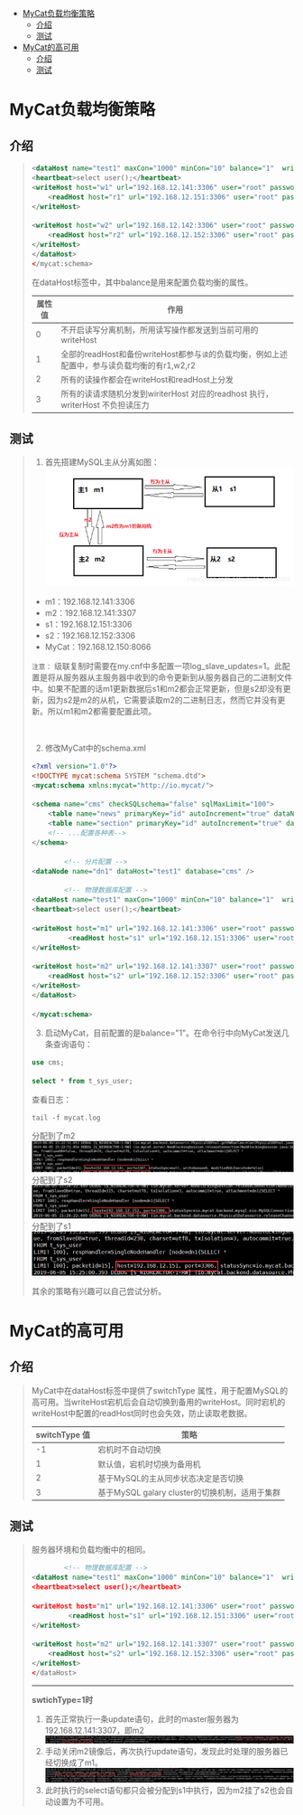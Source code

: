 
* [MyCat负载均衡策略](#mycat%E8%B4%9F%E8%BD%BD%E5%9D%87%E8%A1%A1%E7%AD%96%E7%95%A5)
  * [介绍](#%E4%BB%8B%E7%BB%8D)
  * [测试](#%E6%B5%8B%E8%AF%95)
* [MyCat的高可用](#mycat%E7%9A%84%E9%AB%98%E5%8F%AF%E7%94%A8)
  * [介绍](#%E4%BB%8B%E7%BB%8D-1)
  * [测试](#%E6%B5%8B%E8%AF%95-1)

# MyCat负载均衡策略
## 介绍

> ```xml
> <dataHost name="test1" maxCon="1000" minCon="10" balance="1"  writeType="0" dbType="mysql" dbDriver="native">
> <heartbeat>select user();</heartbeat>
> <writeHost host="w1" url="192.168.12.141:3306" user="root" password="123456">
>     <readHost host="r1" url="192.168.12.151:3306" user="root" password="123456"></readHost>
> </writeHost>
> 
> <writeHost host="w2" url="192.168.12.142:3306" user="root" password="123456">
>     <readHost host="r2" url="192.168.12.152:3306" user="root" password="123456"></readHost>
> </writeHost>
> </dataHost>
> </mycat:schema>
> ```
>
> 在dataHost标签中，其中balance是用来配置负载均衡的属性。
>
> 
>
> | 属性值 | 作用                                                         |
> | ------ | ------------------------------------------------------------ |
> | 0      | 不开启读写分离机制，所用读写操作都发送到当前可用的writeHost  |
> | 1      | 全部的readHost和备份writeHost都参与`读`的负载均衡，例如上述配置中，参与读负载均衡的有r1,w2,r2 |
> | 2      | 所有的读操作都会在writeHost和readHost上分发                  |
> | 3      | 所有的读请求随机分发到wiriterHost 对应的readhost 执行，writerHost 不负担读压力 |

## 测试

> 1. 首先搭建MySQL主从分离如图：
>    ![在这里插入图片描述](https://github.com/Coder999z/Java-Notes/blob/master/img/1/2019060515095339.png)
>
> - m1：192.168.12.141:3306
> - m2：192.168.12.141:3307
> - s1：192.168.12.151:3306
> - s2：192.168.12.152:3306
> - MyCat：192.168.12.150:8066
>
> `注意：` 级联复制时需要在my.cnf中多配置一项log_slave_updates=1。此配置是将从服务器从主服务器中收到的命令更新到从服务器自己的二进制文件中。如果不配置的话m1更新数据后s1和m2都会正常更新，但是s2却没有更新，因为s2是m2的从机，它需要读取m2的二进制日志，然而它并没有更新。所以m1和m2都需要配置此项。
>
> </br>
>
> 2. 修改MyCat中的schema.xml
>
> ```xml
> <?xml version="1.0"?>
> <!DOCTYPE mycat:schema SYSTEM "schema.dtd">
> <mycat:schema xmlns:mycat="http://io.mycat/">
> 
> <schema name="cms" checkSQLschema="false" sqlMaxLimit="100">
>     <table name="news" primaryKey="id" autoIncrement="true" dataNode="dn1"  />
>     <table name="section" primaryKey="id" autoIncrement="true" dataNode="dn1"  />
> 	  <!-- ...配置各种表-->
> </schema>
> 
>         <!-- 分片配置 -->
> <dataNode name="dn1" dataHost="test1" database="cms" />
> 
>         <!-- 物理数据库配置 -->
> <dataHost name="test1" maxCon="1000" minCon="10" balance="1"  writeType="0" dbType="mysql" dbDriver="native">
> <heartbeat>select user();</heartbeat>
> 
> <writeHost host="m1" url="192.168.12.141:3306" user="root" password="123456">
>          <readHost host="s1" url="192.168.12.151:3306" user="root" password="123456"></readHost>
> </writeHost>
> 
> <writeHost host="m2" url="192.168.12.141:3307" user="root" password="123456">
>     <readHost host="s2" url="192.168.12.152:3306" user="root" password="123456"></readHost>
> </writeHost>
> </dataHost>
> 
> </mycat:schema>
> 
> ```
>
> 3. 启动MyCat，目前配置的是balance="1"。在命令行中向MyCat发送几条查询语句：
>
> ```sql
> use cms;
> 
> select * from t_sys_user;
> ```
>
> 查看日志：
>
> ```linux
> tail -f mycat.log
> ```
>
> 分配到了m2
> ![在这里插入图片描述](https://github.com/Coder999z/Java-Notes/blob/master/img/1/20190605152356412.png)分配到了s2
> ![在这里插入图片描述](https://github.com/Coder999z/Java-Notes/blob/master/img/1/20190605152444162.png)分配到了s1
> ![在这里插入图片描述](https://github.com/Coder999z/Java-Notes/blob/master/img/1/2019060515253494.png)
>
> 其余的策略有兴趣可以自己尝试分析。


# MyCat的高可用

## 介绍
> MyCat中在dataHost标签中提供了switchType 属性，用于配置MySQL的高可用。当writeHost宕机后会自动切换到备用的writeHost。同时宕机的writeHost中配置的readHost同时也会失效，防止读取老数据。
>
> | switchType 值 | 策略                                           |
> | ------------- | ---------------------------------------------- |
> | -1            | 宕机时不自动切换                               |
> | 1             | 默认值，宕机时切换为备用机                     |
> | 2             | 基于MySQL的主从同步状态决定是否切换            |
> | 3             | 基于MySQL galary cluster的切换机制，适用于集群 |

## 测试
> 服务器环境和负载均衡中的相同。
>
> ```xml
>         <!-- 物理数据库配置 -->
> <dataHost name="test1" maxCon="1000" minCon="10" balance="1"  writeType="0" dbType="mysql" dbDriver="native" switchType=“1” >
> <heartbeat>select user();</heartbeat>
> 
> <writeHost host="m1" url="192.168.12.141:3306" user="root" password="123456">
>          <readHost host="s1" url="192.168.12.151:3306" user="root" password="123456"></readHost>
> </writeHost>
> 
> <writeHost host="m2" url="192.168.12.141:3307" user="root" password="123456">
>     <readHost host="s2" url="192.168.12.152:3306" user="root" password="123456"></readHost>
> </writeHost>
> </dataHost>
> ```
>
> ------
>
> **swtichType=1时**
>
> 1. 首先正常执行一条update语句，此时的master服务器为192.168.12.141:3307，即m2
>    ![在这里插入图片描述](https://github.com/Coder999z/Java-Notes/blob/master/img/1/20190605160726770.png)
> 2. 手动关闭m2镜像后，再次执行update语句，发现此时处理的服务器已经切换成了m1。
>    ![在这里插入图片描述](https://github.com/Coder999z/Java-Notes/blob/master/img/1/20190605161443451.png)
> 3. 此时执行的select语句都只会被分配到s1中执行，因为m2挂了s2也会自动设置为不可用。 